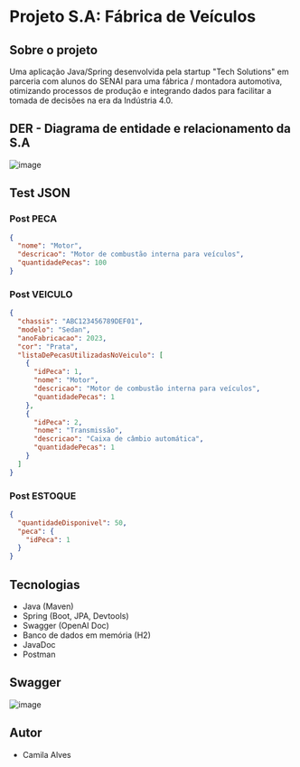 # Projeto S.A: Fábrica de Veículos

## Sobre o projeto
Uma aplicação Java/Spring desenvolvida pela startup "Tech Solutions" em parceria com alunos do SENAI para uma fábrica / montadora automotiva, otimizando processos de produção e integrando dados para facilitar a tomada de decisões na era da Indústria 4.0.

## DER - Diagrama de entidade e relacionamento da S.A 
![image](https://github.com/alvescamila87/projeto-sa-fabrica-veiculo/assets/116912821/d8ac0ec4-98af-4382-9d7c-b46a86484fee)

## Test JSON
### Post PECA
```json
{
  "nome": "Motor",
  "descricao": "Motor de combustão interna para veículos",
  "quantidadePecas": 100
}
```
### Post VEICULO
```json
{
  "chassis": "ABC123456789DEF01",
  "modelo": "Sedan",
  "anoFabricacao": 2023,
  "cor": "Prata",
  "listaDePecasUtilizadasNoVeiculo": [
    {
      "idPeca": 1,
      "nome": "Motor",
      "descricao": "Motor de combustão interna para veículos",
      "quantidadePecas": 1
    },
    {
      "idPeca": 2,
      "nome": "Transmissão",
      "descricao": "Caixa de câmbio automática",
      "quantidadePecas": 1
    }
  ]
}
```

### Post ESTOQUE
```json
{
  "quantidadeDisponivel": 50,
  "peca": {
    "idPeca": 1
  }
}
```

## Tecnologias
* Java (Maven)
* Spring (Boot, JPA, Devtools)
* Swagger (OpenAI Doc)
* Banco de dados em memória (H2)
* JavaDoc
* Postman

## Swagger
![image](https://github.com/alvescamila87/projeto-sa-fabrica-veiculo/assets/116912821/b12a3227-ff7c-4308-885f-ee150def9cf1)


## Autor
* Camila Alves
